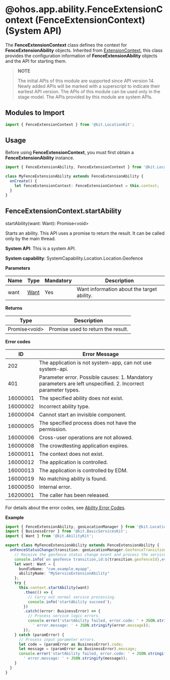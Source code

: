 # @ohos.app.ability.FenceExtensionContext (FenceExtensionContext) (System API)
<!--Kit: Location Kit-->
<!--Subsystem: Location-->
<!--Owner: @liu-binjun-->
<!--Designer: @liu-binjun-->
<!--Tester: @mhy123456789-->
<!--Adviser: @RayShih-->

The **FenceExtensionContext** class defines the context for **FenceExtensionAbility** objects. Inherited from [ExtensionContext](../apis-ability-kit/js-apis-inner-application-extensionContext.md), this class provides the configuration information of **FenceExtensionAbility** objects and the API for starting them.

> **NOTE**
>
> The initial APIs of this module are supported since API version 14. Newly added APIs will be marked with a superscript to indicate their earliest API version. 
> The APIs of this module can be used only in the stage model. 
> The APIs provided by this module are system APIs.

## Modules to Import

```ts
import { FenceExtensionContext } from '@kit.LocationKit';
```

## Usage

Before using **FenceExtensionContext**, you must first obtain a **FenceExtensionAbility** instance.

```ts
import { FenceExtensionAbility, FenceExtensionContext } from '@kit.LocationKit';

class MyFenceExtensionAbility extends FenceExtensionAbility {
  onCreate() {
    let fenceExtensionContext: FenceExtensionContext = this.context;
  }
}
```

## FenceExtensionContext.startAbility

startAbility(want: Want): Promise&lt;void&gt;

Starts an ability. This API uses a promise to return the result. It can be called only by the main thread.

**System API**: This is a system API.

**System capability**: SystemCapability.Location.Location.Geofence

**Parameters**

| Name|                Type              | Mandatory|              Description              |
| ------| --------------------------------- | ---- | -------------------------------------- |
| want| [Want](../apis-ability-kit/js-apis-app-ability-want.md) | Yes | 	Want information about the target ability.|

**Returns**

| Type         | Description                               |
| ------------ | ---------------------------------- |
| Promise&lt;void&gt; | Promise used to return the result.|

**Error codes**

| ID| Error Message                                                    |
| -------- | ------------------------------------------------------------ |
| 202     | The application is not system-app, can not use system-api.      |
| 401     | Parameter error. Possible causes: 1. Mandatory parameters are left unspecified. 2. Incorrect parameter types.      |
| 16000001 | The specified ability does not exist.                        |
| 16000002 | Incorrect ability type.                                      |
| 16000004 | Cannot start an invisible component.                         |
| 16000005 | The specified process does not have the permission.          |
| 16000006 | Cross-user operations are not allowed.                       |
| 16000008 | The crowdtesting application expires.                        |
| 16000011 | The context does not exist.                                  |
| 16000012 | The application is controlled.                               |
| 16000013 | The application is controlled by EDM.                        |
| 16000019 | No matching ability is found.                                |
| 16000050 | Internal error.                                              |
| 16200001 | The caller has been released.                                |

For details about the error codes, see [Ability Error Codes](../apis-ability-kit/errorcode-ability.md).

**Example**

```ts
import { FenceExtensionAbility, geoLocationManager } from '@kit.LocationKit';
import { BusinessError } from '@kit.BasicServicesKit';
import { Want } from '@kit.AbilityKit';

export class MyFenceExtensionAbility extends FenceExtensionAbility {
  onFenceStatusChange(transition: geoLocationManager.GeofenceTransition, additions: Record<string, string>): void {
    // Receive the geofence status change event and process the service logic.
    console.info(`on geofence transition,id:${transition.geofenceId},event:${transition.transitionEvent},additions:${JSON.stringify(additions)}`);
    let want: Want = {
      bundleName: "com.example.myapp",
      abilityName: "MyServiceExtensionAbility"
    };
    try {
      this.context.startAbility(want)
        .then(() => {
          // Carry out normal service processing.
          console.info('startAbility succeed');
        })
        .catch((error: BusinessError) => {
          // Process service logic errors.
          console.error('startAbility failed, error.code: ' + JSON.stringify(error.code) +
            ' error.message: ' + JSON.stringify(error.message));
        });
    } catch (paramError) {
      // Process input parameter errors.
      let code = (paramError as BusinessError).code;
      let message = (paramError as BusinessError).message;
      console.error('startAbility failed, error.code: ' + JSON.stringify(code) +
        ' error.message: ' + JSON.stringify(message));
    }
  }
}
```
